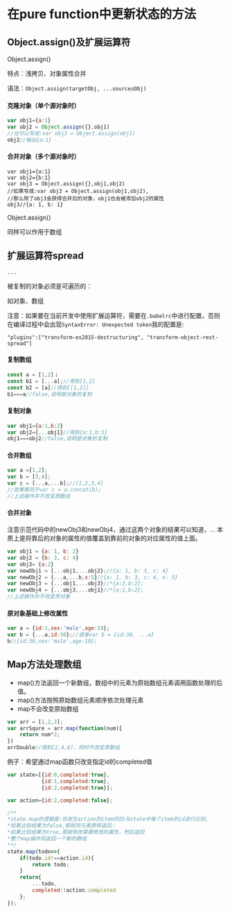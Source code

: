 # 在pure function中更新状态的方法

## Object.assign\(\)及扩展运算符

Object.assign\(\)

特点：浅拷贝、对象属性合并

语法：`Object.assign(targetObj, ...sourcesObj)`

#### 克隆对象（单个源对象时）

```js
var obj1={a:1}
var obj2 = Object.assign({},obj1)
//也可以写成:var obj3 = Object.assign(obj1)
obj2//输出{a:1}
```

#### 合并对象（多个源对象时）

```
var obj1={a:1}
var obj2={b:1}
var obj3 = Object.assign({},obj1,obj2)
//如果写成:var obj3 = Object.assign(obj1,obj2),
//那么除了obj3会获得合并后的对象，obj1也会被添加obj2的属性
obj3//{a: 1, b: 1}
```

Object.assign\(\)

同样可以作用于数组

## 扩展运算符spread

`...`

被复制的对象必须是可遍历的：

如对象、数组

注意：如果要在当前开发中使用扩展运算符，需要在`.babelrc`中进行配置，否则在编译过程中会出现`SyntaxError: Unexpected token`我的配置是:

```
"plugins":["transform-es2015-destructuring", "transform-object-rest-spread"]
```

#### 复制数组

```js
const a = [1,2]；
const b1 = [...a];//得到[1,2]
const b2 = [a]//得到[[1,2]]
b1===a//false,说明是对象的复制
```

#### 复制对象

```js
var obj1={a:1,b:2}
var obj2={...obj1}//得到{a:1,b:1}
obj1===obj2//false,说明是对象的复制
```

#### 合并数组

```js
var a =[1,2];
var b = [3,4];
var c = [...a,...b];//[1,2,3,4]
//效果等同于var c = a.concat(b);
//上述操作并不改变原数组
```

#### 合并对象

注意示范代码中的newObj3和newObj4，通过这两个对象的结果可以知道，... 本质上是将靠后的对象的属性的值覆盖到靠前的对象的对应属性的值上面。

```js
var obj1 = {a: 1, b: 2}
var obj2 = {b: 3, c: 4}
var obj3= {a:2}
var newObj1 = {...obj1,...obj2};//{a: 1, b: 3, c: 4}
var newObj2 = {...a,...b,x:5}//{a: 1, b: 3, c: 4, x: 5}
var newObj3 = {...obj1,...obj3}//*{a:2,b:2};
var newObj4 = {...obj3,...obj1}//*{a:1,b:2};
//上述操作并不改变原对象
```

#### 

#### 原对象基础上修改属性

```js
var a = {id:1,sex:'male',age:19};
var b = {...a,id:30};//或者var b = {id:30, ...a}
b//{id:30,sex:'male',age:19};
```

## Map方法处理数组

* map\(\)方法返回一个新数组，数组中的元素为原始数组元素调用函数处理的后值。
* map\(\)方法按照原始数组元素顺序依次处理元素
* map不会改变原始数组

```js
var arr = [1,2,3];
var arrSqure = arr.map(function(num){
    return num*2;
})
arrDouble//得到[2,4,6]，同时不改变原数组
```

例子：希望通过map函数只改变指定id的completed值

```js
var state=[{id:0,completed:true},
           {id:1,completed:true},
           {id:2,completed:true}];

var action={id:2,completed:false};

/**
*state.map的逻辑是:将发生action的item的ID与state中每个item的id进行比较,
*如果比较结果为false,那就将元素原样返回；
*如果比较结果为true,那就修改需要修改的属性，然后返回
*整个map操作将返回一个新的数组
**/
state.map(todo=>{
    if(todo.id!==action.id){
        return todo;
    }
    return{
        ...todo,
        completed:!action.completed
    };
});
```



